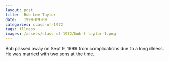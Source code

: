 ```yaml
---
layout: post
title:  Bob Lee Taylor
date:   1999-09-09
categories: class-of-1972
tags: illness
images: /assets/class-of-1972/bob-l-taylor-1.png
---
```

Bob passed away on Sept 9, 1999 from complications due to a long illness. He was married with two sons at the time.

